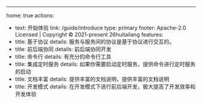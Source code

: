 ---
home: true
actions:
  - text: 开始体验
    link: /guide/introduce
	type: primary
footer: Apache-2.0 Licensed | Copyright © 2021-present 26huitailang
features:
  - title: 基于协议
    details: 服务与服务间的协议是基于协议进行交互的。
  - title: 前后端协同
    details: 前后端协同开发
  - title: 命令行
    details: 有充分的命令行工具
  - title: 集成定时服务
    details: 如果你需要启动定时服务，提供命令进行定时服务的启动
  - title: 文档丰富
    details: 提供丰富的文档说明，提供丰富的文档说明
  - title: 开发模式
    details: 在开发模式下进行前后端开发，极大提高了开发效率和开发体验